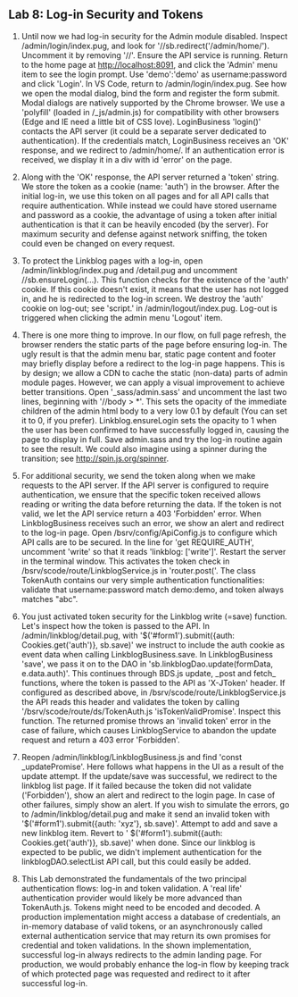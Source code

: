 ## Lab 8: Log-in Security and Tokens

1. Until now we had log-in security for the Admin module disabled. Inspect /admin/login/index.pug, and look for '//sb.redirect('/admin/home/'). Uncomment it by removing '//'. Ensure the API service is running. Return to the home page at <a href='http://localhost:8091' target='_blank'>http://localhost:8091</a>, and click the 'Admin' menu item to see the login prompt. Use 'demo':'demo' as username:password and click 'Login'. In VS Code, return to /admin/login/index.pug. See how we open the modal dialog, bind the form and register the form submit. Modal dialogs are natively supported by the Chrome browser. We use a 'polyfill' (loaded in /\_js/admin.js) for compatibility with other browsers (Edge and IE need a little bit of CSS love). LoginBusiness 'login()' contacts the API server (it could be a separate server dedicated to authentication). If the credentials match, LoginBusiness receives an 'OK' response, and we redirect to /admin/home/. If an authentication error is received, we display it in a div with id 'error' on the page.

2. Along with the 'OK' response, the API server returned a 'token' string. We store the token as a cookie (name: 'auth') in the browser. After the initial log-in, we use this token on all pages and for all API calls that require authentication. While instead we could have stored username and password as a cookie, the advantage of using a token after initial authentication is that it can be heavily encoded (by the server). For maximum security and defense against network sniffing, the token could even be changed on every request.

3. To protect the Linkblog pages with a log-in, open /admin/linkblog/index.pug and /detail.pug and uncomment //sb.ensureLogin(...). This function checks for the existence of the 'auth' cookie. If this cookie doesn't exist, it means that the user has not logged in, and he is redirected to the log-in screen. We destroy the 'auth' cookie on log-out; see 'script.' in /admin/logout/index.pug. Log-out is triggered when clicking the admin menu 'Logout' item.

4. There is one more thing to improve. In our flow, on full page refresh, the browser renders the static parts of the page before ensuring log-in. The ugly result is that the admin menu bar, static page content and footer may briefly display before a redirect to the log-in page happens. This is by design; we allow a CDN to cache the static (non-data) parts of admin module pages. However, we can apply a visual improvement to achieve better transitions. Open '_sass/admin.sass' and uncomment the last two lines, beginning with '//body \> *'. This sets the opacity of the immediate children of the admin html body to a very low 0.1 by default (You can set it to 0, if you prefer). Linkblog.ensureLogin sets the opacity to 1 when the user has been confirmed to have successfully logged in, causing the page to display in full. Save admin.sass and try the log-in routine again to see the result. We could also imagine using a spinner during the transition; see <a href='http://spin.js.org/spinner' target='_blank'>http://spin.js.org/spinner</a>. 

5. For additional security, we send the token along when we make requests to the API server. If the API server is configured to require authentication, we ensure that the specific token received allows reading or writing the data before returning the data. If the token is not valid, we let the API service return a 403 'Forbidden' error. When LinkblogBusiness receives such an error, we show an alert and redirect to the log-in page. Open /bsrv/config/ApiConfig.js to configure which API calls are to be secured. In the line for 'get REQUIRE_AUTH', uncomment 'write' so that it reads 'linkblog: ['write']'. Restart the server in the terminal window. This activates the token check in /bsrv/scode/route/LinkblogService.js in 'router.post('. The class TokenAuth contains our very simple authentication functionalities: validate that username:password match demo:demo, and token always matches "abc". 

6. You just activated token security for the Linkblog write (=save) function. Let's inspect how the token is passed to the API. In /admin/linkblog/detail.pug, with '$('#form1').submit({auth: Cookies.get('auth')}, sb.save)' we instruct to include the auth cookie as event data when calling LinkblogBusiness.save. In LinkblogBusiness 'save', we pass it on to the DAO in 'sb.linkblogDao.update(formData, e.data.auth)'. This continues through BDS.js update, \_post and fetch_ functions, where the token is  passed to the API as 'X-JToken' header. If configured as described above, in /bsrv/scode/route/LinkblogService.js the API reads this header and validates the token by calling '/bsrv/scode/route/ds/TokenAuth.js 'isTokenValidPromise'. 
Inspect this function. The returned promise throws an 'invalid token' error in the case of failure, which causes LinkblogService to abandon the update request and return a 403 error 'Forbidden'.

7. Reopen /admin/linkblog/LinkblogBusiness.js and find 'const _updatePromise'. Here follows what happens in the UI as a result of the update attempt. If the update/save was successful, we redirect to the linkblog list page. If it failed because the token did not validate ('Forbidden'), show an alert and redirect to the login page. In case of other failures, simply show an alert. If you wish to simulate the errors, go to /admin/linkblog/detail.pug and make it send an invalid token with '$('#form1').submit({auth: 'xyz'}, sb.save)'. Attempt to add and save a new linkblog item. Revert to ' $('#form1').submit({auth: Cookies.get('auth')}, sb.save)' when done. Since our linkblog is expected to be public, we didn't implement authentication for the linkblogDAO.selectList API call, but this could easily be added.

8. This Lab demonstrated the fundamentals of the two principal authentication flows: log-in and token validation. A 'real life' authentication provider would likely be more advanced than TokenAuth.js. Tokens might need to be encoded and decoded. A production implementation might access a database of credentials, an in-memory database of valid tokens, or an asynchronously called external authentication service that may return its own promises for credential and token validations. In the shown implementation, successful log-in always redirects to the admin landing page. For production, we would probably enhance the log-in flow by keeping track of which protected page was requested and redirect to it after successful log-in. 

